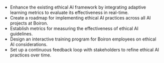 - Enhance the existing ethical AI framework by integrating adaptive learning metrics to evaluate its effectiveness in real-time.
- Create a roadmap for implementing ethical AI practices across all AI projects at Boiron.
- Establish metrics for measuring the effectiveness of ethical AI guidelines.
- Design an interactive training program for Boiron employees on ethical AI considerations.
- Set up a continuous feedback loop with stakeholders to refine ethical AI practices over time.